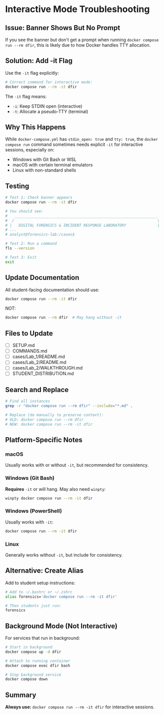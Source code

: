 # Interactive Mode Troubleshooting

## Issue: Banner Shows But No Prompt

If you see the banner but don't get a prompt when running `docker compose run --rm dfir`, this is likely due to how Docker handles TTY allocation.

## Solution: Add -it Flag

Use the `-it` flag explicitly:

```bash
# Correct command for interactive mode:
docker compose run --rm -it dfir
```

The `-it` flag means:
- `-i`: Keep STDIN open (interactive)
- `-t`: Allocate a pseudo-TTY (terminal)

## Why This Happens

While `docker-compose.yml` has `stdin_open: true` and `tty: true`, the `docker compose run` command sometimes needs explicit `-it` for interactive sessions, especially on:
- Windows with Git Bash or WSL
- macOS with certain terminal emulators
- Linux with non-standard shells

## Testing

```bash
# Test 1: Check banner appears
docker compose run --rm -it dfir

# You should see:
#   ________________________________________________________________
#  /                                                                \
# |   DIGITAL FORENSICS & INCIDENT RESPONSE LABORATORY              |
# ...
# analyst@forensics-lab:/cases$

# Test 2: Run a command
fls --version

# Test 3: Exit
exit
```

## Update Documentation

All student-facing documentation should use:
```bash
docker compose run --rm -it dfir
```

NOT:
```bash
docker compose run --rm dfir  # May hang without -it
```

## Files to Update

- [ ] SETUP.md
- [ ] COMMANDS.md
- [ ] cases/Lab_1/README.md
- [ ] cases/Lab_2/README.md
- [ ] cases/Lab_2/WALKTHROUGH.md
- [ ] STUDENT_DISTRIBUTION.md

## Search and Replace

```bash
# Find all instances
grep -r "docker compose run --rm dfir" --include="*.md" .

# Replace (do manually to preserve context):
# OLD: docker compose run --rm dfir
# NEW: docker compose run --rm -it dfir
```

## Platform-Specific Notes

### macOS
Usually works with or without `-it`, but recommended for consistency.

### Windows (Git Bash)
**Requires** `-it` or will hang. May also need `winpty`:
```bash
winpty docker compose run --rm -it dfir
```

### Windows (PowerShell)
Usually works with `-it`:
```bash
docker compose run --rm -it dfir
```

### Linux
Generally works without `-it`, but include for consistency.

## Alternative: Create Alias

Add to student setup instructions:

```bash
# Add to ~/.bashrc or ~/.zshrc
alias forensics='docker compose run --rm -it dfir'

# Then students just run:
forensics
```

## Background Mode (Not Interactive)

For services that run in background:
```bash
# Start in background
docker compose up -d dfir

# Attach to running container
docker compose exec dfir bash

# Stop background service
docker compose down
```

## Summary

**Always use:** `docker compose run --rm -it dfir` for interactive sessions.
